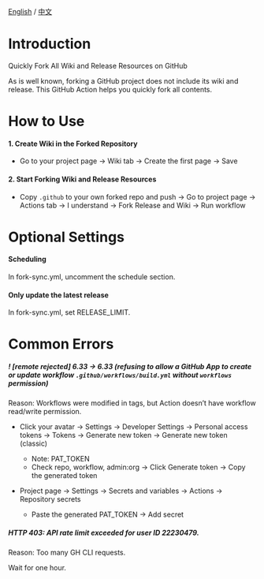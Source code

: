 [English](./README.md) / [中文](./README_CN.md)

# Introduction

Quickly Fork All Wiki and Release Resources on GitHub

As is well known, forking a GitHub project does not include its wiki and release. This GitHub Action helps you quickly fork all contents.

# How to Use

#### 1. Create Wiki in the Forked Repository

- Go to your project page -> Wiki tab -> Create the first page -> Save

#### 2. Start Forking Wiki and Release Resources

- Copy `.github` to your own forked repo and push -> Go to project page -> Actions tab -> I understand -> Fork Release and Wiki -> Run workflow

# Optional Settings

#### Scheduling
In fork-sync.yml, uncomment the schedule section.

#### Only update the latest release
In fork-sync.yml, set RELEASE_LIMIT.

# Common Errors

#####  ! [remote rejected]   6.33 -> 6.33 (refusing to allow a GitHub App to create or update workflow `.github/workflows/build.yml` without `workflows` permission)
Reason: Workflows were modified in tags, but Action doesn’t have workflow read/write permission.

- Click your avatar -> Settings -> Developer Settings -> Personal access tokens -> Tokens -> Generate new token -> Generate new token (classic)
  - Note: PAT_TOKEN
  - Check repo, workflow, admin:org
 -> Click Generate token -> Copy the generated token

- Project page -> Settings -> Secrets and variables -> Actions -> Repository secrets
  - Paste the generated PAT_TOKEN
 -> Add secret

##### HTTP 403: API rate limit exceeded for user ID 22230479.
Reason: Too many GH CLI requests.

Wait for one hour.
